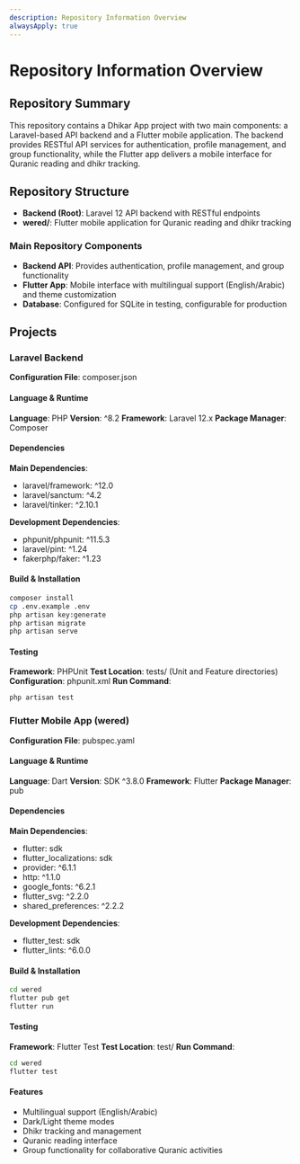 ```yaml
---
description: Repository Information Overview
alwaysApply: true
---
```


# Repository Information Overview

## Repository Summary
This repository contains a Dhikar App project with two main components: a Laravel-based API backend and a Flutter mobile application. The backend provides RESTful API services for authentication, profile management, and group functionality, while the Flutter app delivers a mobile interface for Quranic reading and dhikr tracking.

## Repository Structure
- **Backend (Root)**: Laravel 12 API backend with RESTful endpoints
- **wered/**: Flutter mobile application for Quranic reading and dhikr tracking

### Main Repository Components
- **Backend API**: Provides authentication, profile management, and group functionality
- **Flutter App**: Mobile interface with multilingual support (English/Arabic) and theme customization
- **Database**: Configured for SQLite in testing, configurable for production

## Projects

### Laravel Backend
**Configuration File**: composer.json

#### Language & Runtime
**Language**: PHP
**Version**: ^8.2
**Framework**: Laravel 12.x
**Package Manager**: Composer

#### Dependencies
**Main Dependencies**:
- laravel/framework: ^12.0
- laravel/sanctum: ^4.2
- laravel/tinker: ^2.10.1

**Development Dependencies**:
- phpunit/phpunit: ^11.5.3
- laravel/pint: ^1.24
- fakerphp/faker: ^1.23

#### Build & Installation
```bash
composer install
cp .env.example .env
php artisan key:generate
php artisan migrate
php artisan serve
```

#### Testing
**Framework**: PHPUnit
**Test Location**: tests/ (Unit and Feature directories)
**Configuration**: phpunit.xml
**Run Command**:
```bash
php artisan test
```

### Flutter Mobile App (wered)
**Configuration File**: pubspec.yaml

#### Language & Runtime
**Language**: Dart
**Version**: SDK ^3.8.0
**Framework**: Flutter
**Package Manager**: pub

#### Dependencies
**Main Dependencies**:
- flutter: sdk
- flutter_localizations: sdk
- provider: ^6.1.1
- http: ^1.1.0
- google_fonts: ^6.2.1
- flutter_svg: ^2.2.0
- shared_preferences: ^2.2.2

**Development Dependencies**:
- flutter_test: sdk
- flutter_lints: ^6.0.0

#### Build & Installation
```bash
cd wered
flutter pub get
flutter run
```

#### Testing
**Framework**: Flutter Test
**Test Location**: test/
**Run Command**:
```bash
cd wered
flutter test
```

#### Features
- Multilingual support (English/Arabic)
- Dark/Light theme modes
- Dhikr tracking and management
- Quranic reading interface
- Group functionality for collaborative Quranic activities
